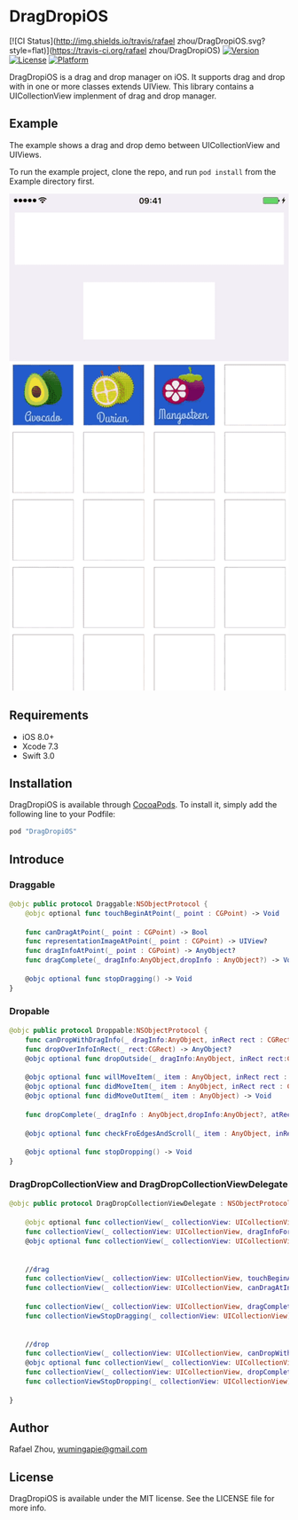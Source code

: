 # DragDropiOS

[![CI Status](http://img.shields.io/travis/rafael zhou/DragDropiOS.svg?style=flat)](https://travis-ci.org/rafael zhou/DragDropiOS)
[![Version](https://img.shields.io/cocoapods/v/DragDropiOS.svg?style=flat)](http://cocoapods.org/pods/DragDropiOS)
[![License](https://img.shields.io/cocoapods/l/DragDropiOS.svg?style=flat)](http://cocoapods.org/pods/DragDropiOS)
[![Platform](https://img.shields.io/cocoapods/p/DragDropiOS.svg?style=flat)](http://cocoapods.org/pods/DragDropiOS)

DragDropiOS is a drag and drop manager on iOS. 
It supports drag and drop with in one or more classes extends UIView.
This library contains a UICollectionView implenment of drag and drop manager.



## Example

The example shows a drag and drop demo between UICollectionView and UIViews.

To run the example project, clone the repo, and run `pod install` from the Example directory first.

![Simple image](https://raw.githubusercontent.com/KevinChouRafael/DragDropiOS/master/dragdropdemo.gif)


## Requirements

- iOS 8.0+  
- Xcode 7.3
- Swift 3.0

## Installation

DragDropiOS is available through [CocoaPods](http://cocoapods.org). To install
it, simply add the following line to your Podfile:

```ruby
pod "DragDropiOS"
```
## Introduce

### Draggable

```swift
@objc public protocol Draggable:NSObjectProtocol {
    @objc optional func touchBeginAtPoint(_ point : CGPoint) -> Void
    
    func canDragAtPoint(_ point : CGPoint) -> Bool
    func representationImageAtPoint(_ point : CGPoint) -> UIView?
    func dragInfoAtPoint(_ point : CGPoint) -> AnyObject?
    func dragComplete(_ dragInfo:AnyObject,dropInfo : AnyObject?) -> Void
    
    @objc optional func stopDragging() -> Void
}
```

### Dropable

```swift
@objc public protocol Droppable:NSObjectProtocol {
    func canDropWithDragInfo(_ dragInfo:AnyObject, inRect rect : CGRect) -> Bool
    func dropOverInfoInRect(_ rect:CGRect) -> AnyObject?
    @objc optional func dropOutside(_ dragInfo:AnyObject, inRect rect:CGRect)->Void
    
    @objc optional func willMoveItem(_ item : AnyObject, inRect rect : CGRect) -> Void
    @objc optional func didMoveItem(_ item : AnyObject, inRect rect : CGRect) -> Void
    @objc optional func didMoveOutItem(_ item : AnyObject) -> Void
    
    func dropComplete(_ dragInfo : AnyObject,dropInfo:AnyObject?, atRect : CGRect) -> Void
    
    @objc optional func checkFroEdgesAndScroll(_ item : AnyObject, inRect rect : CGRect) -> Void
    
    @objc optional func stopDropping() -> Void
}
```

### DragDropCollectionView and DragDropCollectionViewDelegate
```swift
@objc public protocol DragDropCollectionViewDelegate : NSObjectProtocol {
    
    @objc optional func collectionView(_ collectionView: UICollectionView, indexPathForDragInfo dragInfo: AnyObject) -> IndexPath?
    func collectionView(_ collectionView: UICollectionView, dragInfoForIndexPath indexPath: IndexPath) -> AnyObject
    @objc optional func collectionView(_ collectionView: UICollectionView, representationImageAtIndexPath indexPath: IndexPath) -> UIImage?
    
    
    //drag
    func collectionView(_ collectionView: UICollectionView, touchBeginAtIndexPath indexPath:IndexPath) -> Void
    func collectionView(_ collectionView: UICollectionView, canDragAtIndexPath indexPath: IndexPath) -> Bool

    func collectionView(_ collectionView: UICollectionView, dragCompleteWithDragInfo dragInfo:AnyObject, atDragIndexPath dragIndexPath: IndexPath,withDropInfo dropInfo:AnyObject?) -> Void
    func collectionViewStopDragging(_ collectionView: UICollectionView)->Void
    
    
    //drop
    func collectionView(_ collectionView: UICollectionView, canDropWithDragInfo info:AnyObject, AtIndexPath indexPath: IndexPath) -> Bool
    @objc optional func collectionView(_ collectionView: UICollectionView, dropOutsideWithDragInfo info:AnyObject) -> Void
    func collectionView(_ collectionView: UICollectionView, dropCompleteWithDragInfo dragInfo:AnyObject, atDragIndexPath dragIndexPath: IndexPath?,withDropInfo dropInfo:AnyObject?,atDropIndexPath dropIndexPath:IndexPath) -> Void
    func collectionViewStopDropping(_ collectionView: UICollectionView)->Void
    
}
```

## Author

Rafael Zhou, wumingapie@gmail.com

## License

DragDropiOS is available under the MIT license. See the LICENSE file for more info.
